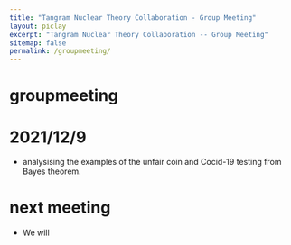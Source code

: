 ```yaml
---
title: "Tangram Nuclear Theory Collaboration - Group Meeting"
layout: piclay
excerpt: "Tangram Nuclear Theory Collaboration -- Group Meeting"
sitemap: false
permalink: /groupmeeting/
---
```


# groupmeeting

# 2021/12/9
* analysising the examples of the unfair coin and Cocid-19 testing from Bayes theorem.


# next meeting
* We will 
